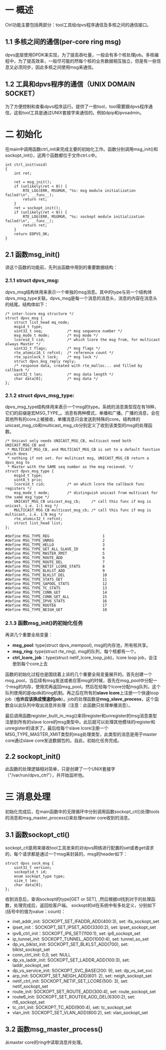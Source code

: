 # 一 概述
Ctrl功能主要包括两部分：tool工具给dpvs程序通信及多核之间的通信接口。 

## 1.1 多核之间的通信(per-core ring msg)
dpvs底层使用DPDK来实现，为了提高吞吐量，一般会有多个核处理job。多核编程中，为了提高效率，一般尽可能的然每个核的业务数据相互独立，但是有一些信息又必须同步，因此多核之间使用msg来通信。

## 1.2 工具和dpvs程序的通信（UNIX DOMAIN SOCKET）

为了方便控制和查看dpvs程序运行。提供了一些tool，tool需要跟dpvs程序通信，这些tool工具是通过UNIX套接字来通信的。例如dpip和ipvsadmin。 

# 二 初始化
在main中调用函数ctrl_init来完成主要的初始化工作。函数分别调用msg_init()和sockopt_init()，这两个函数都位于文件ctrl.c中。

```
int ctrl_init(void)
{
    int ret;

    ret = msg_init();
    if (unlikely(ret < 0)) {
        RTE_LOG(ERR, MSGMGR, "%s: msg module initialization failed!\n", __func__);
        return ret;
    }
    ret = sockopt_init();
    if (unlikely(ret < 0)) {
        RTE_LOG(ERR, MSGMGR, "%s: sockopt module initialization failed!\n", __func__);
        return ret;
    }
    return EDPVS_OK;
}
```


## 2.1 函数msg_init()
讲这个函数的功能前，先列出函数中用到的重要数据结构：
### 2.1.1 struct dpvs_msg:
dpvs_msg结构体用来表示一个单独的msg消息。其中的type与另一个结构体dpvs_msg_type关联。dpvs_msg是每一个消息的消息头，消息的内容在消息头的结尾。结构体如下：
```
/* inter-lcore msg structure */
struct dpvs_msg {
    struct list_head mq_node;
    msgid_t type;
    uint32_t seq;           /* msg sequence number */
    msg_mode_t mode;        /* msg mode */
    lcoreid_t cid;          /* which lcore the msg from, for multicast always Master */
    uint32_t flags;         /* msg flags */
    rte_atomic16_t refcnt;  /* reference count */
    rte_spinlock_t lock;    /* msg lock */
    struct dpvs_msg_reply reply;
    /* response data, created with rte_malloc... and filled by callback */
    uint32_t len;           /* msg data length */
    char data[0];           /* msg data */
};
```


### 2.1.2 struct dpvs_msg_type:
dpvs_msg_type结构体用来表示一个msg的type。系统的消息类型现在有18种，它们的前缀是宏MSG_TYPE_。消息有两种模式，单播和广播。广播的消息，会在其他所有的core上被接收，单播消息只会发送到特殊的core。结构体的unicast_msg_cb和multicast_msg_cb分别定义了收到该类型的msg的处理函数。

```
/* Unicast only needs UNICAST_MSG_CB, multicast need both UNICAST_MSG_CB and
 * MULTICAST_MSG_CB, and MULTICAST_MSG_CB is set to a default function which does
 * nothing if not set. For mulitcast msg, UNICAST_MSG_CB return a dpvs_msg to
 * Master with the SAME seq number as the msg recieved. */
struct dpvs_msg_type {
    msgid_t type;
    uint8_t prio;
    lcoreid_t cid;          /* on which lcore the callback func registers */
    msg_mode_t mode;        /* distinguish unicast from multicast for the same msg type */
    UNICAST_MSG_CB unicast_msg_cb;     /* call this func if msg is unicast, i.e. 1:1 msg */
    MULTICAST_MSG_CB multicast_msg_cb; /* call this func if msg is multicast, i.e. 1:N msg */
    rte_atomic32_t refcnt;
    struct list_head list;
};

#define MSG_TYPE_REG                        1
#define MSG_TYPE_UNREG                      2
#define MSG_TYPE_HELLO                      3
#define MSG_TYPE_GET_ALL_SLAVE_ID           4
#define MSG_TYPE_MASTER_XMIT                5
#define MSG_TYPE_ROUTE_ADD                  6
#define MSG_TYPE_ROUTE_DEL                  7
#define MSG_TYPE_NETIF_LCORE_STATS          8
#define MSG_TYPE_BLKLST_ADD                 9
#define MSG_TYPE_BLKLST_DEL                 10
#define MSG_TYPE_STATS_GET                  11
#define MSG_TYPE_SAPOOL_STATS               12
#define MSG_TYPE_TC_STATS                   13
#define MSG_TYPE_CONN_GET                   14
#define MSG_TYPE_CONN_GET_ALL               15
#define MSG_TYPE_IPV6_STATS                 16
#define MSG_TYPE_ROUTE6                     17
#define MSG_TYPE_NEIGH_GET                  18
```


### 2.1.3 函数msg_init()的初始化任务
再讲几个重要全局变量：
- **msg_pool**: type(struct dpvs_mempool), msg的内存池，所有核共享。
- **msg_ring**: type(struct rte_ring), msg的队列，每个核都有一个。
- **ctrl_lcore_job**：type(struct netif_lcore_loop_job)，lcore loop job，会注册到每个core上去

函数的初始化过程也是围绕着上诉的几个重要全局变量展开的。首先创建一个msg_pool，当后续有msg发送或者应答msg的时候，首先在msg_pool中分配一个msg的内存，使用完再返回msg_pool。然后在给每个lcore分配msg队列，这个队列使用的是dpdk的ring机制。再之后在所有的**slave lcore**上注册一个快速loop job（**也许应该换成慢速的job**）。job的处理函数是**msg_slave_process**，这个函数会以此队列中取出消息并处理（注意：此函数只处理单播消息）。 

最后调用函数register_built_in_msg()来将register和unregister的msg消息类型注册到所有的slave lcore的msg类型中。此后就可以处理其他模块的register和unregister的请求了。最后给每个slave lcore注册一个MSG_TYPE_MASTER_XMIT类型的msg处理类型，此类型的消息是用于master core通过slave core发送数据包的。自此，初始化任务完成。

## 2.2 sockopt_init()
此函数的处理逻辑相对简单，只是创建了一个UNIX套接字（"/var/run/dpvs_ctrl"），并开始监听他。




# 三 消息处理

初始化完成后，在main函数中的无限循环中分别调用函数sockopt_ctl()处理tools的消息和msg_master_process()来处理master core收到的消息。

## 3.1 函数sockopt_ctl()
sockopt_ctl是用来接收tool工具发来的对dpvs网络进行配置的set或者get请求的，每个请求都是通过一个msg来封装的，msg的header如下：
```
struct dpvs_sock_msg {
    uint32_t version;
    sockoptid_t id;
    enum sockopt_type type;
    size_t len;
    char data[0];
};
```
收到消息后，查询sockopt的type[GET or SET], ,然后根据id找到对于的处理函数，处理完成后，返回给客户端。
sockopt的id在系统中有多处定义，分别如下(括号中的值为value：count)：
- inet_addr_init: SOCKOPT_SET_IFADDR_ADD(400:3), set: ifa_sockopt_set
- ipset_init：SOCKOPT_SET_IPSET_ADD(3300:2), set: ipset_sockopt_set
- ipv6_ctrl_init：SOCKOPT_IP6_SET(1100:1), set: ip6_sockopt_set
- ip_tunnel_init: SOCKOPT_TUNNEL_ADD(1000:4), set: tunnel_so_set
- dp_vs_blklst_init: SOCKOPT_SET_BLKLST_ADD(700), set: blklst_sockopt_set
- conn_ctrl_init: 0,0, set: NULL
- dp_vs_laddr_init: SOCKOPT_SET_LADDR_ADD(100:3), set: laddr_sockopt_set 
- dp_vs_service_init: SOCKOPT_SVC_BASE(200: 9), set: dp_vs_set_svc
- arp_init: SOCKOPT_SET_NEIGH_ADD(601: 2), set: neigh_sockopt_set
- netif_ctrl_init: SOCKOPT_NETIF_SET_LCORE(500: 3), set: netif_sockopt_set
- route_init: SOCKOPT_SET_ROUTE_ADD(300:4), set: route_sockopt_set
- route6_init: SOCKOPT_SET_ROUTE6_ADD_DEL(6300:2), set: rt6_sockopt_set
- tc_ctrl_init: SOCKOPT_TC_ADD(900:4), set: tc_sockopt_set
- vlan_init: SOCKOPT_SET_VLAN_ADD(800:2), set: vlan_sockopt_set



## 3.2 函数msg_master_process()
从master core的ring中读取消息并处理。


